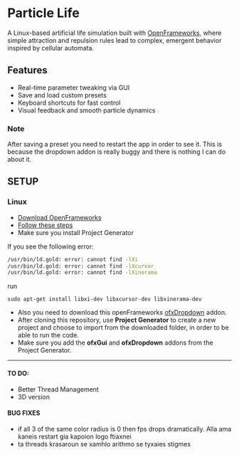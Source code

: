 # Particle Life
 A Linux-based artificial life simulation built with [OpenFrameworks](https://openframeworks.cc/), where simple attraction and repulsion rules lead to complex, emergent behavior inspired by cellular automata.
 
## Features
- Real-time parameter tweaking via GUI
- Save and load custom presets
- Keyboard shortcuts for fast control
- Visual feedback and smooth particle dynamics

### Note
After saving a preset you need to restart the app in order to see it. This is because the dropdown addon is really buggy and there is nothing I can do about it.

## SETUP
### Linux
- [Download OpenFrameworks](https://openframeworks.cc/download/)
- [Follow these steps](https://openframeworks.cc/setup/linux-install/)
- Make sure you install Project Generator

 If you see the following error:

```bash
/usr/bin/ld.gold: error: cannot find -lXi
/usr/bin/ld.gold: error: cannot find -lXcursor
/usr/bin/ld.gold: error: cannot find -lXinerama
```
run 
``` 
sudo apt-get install libxi-dev libxcursor-dev libxinerama-dev
```

- Also you need to download this openFrameworks [ofxDropdown](https://github.com/roymacdonald/ofxDropdown) addon. 
- After cloning this repository, use **Project Generator** to create a new project and choose to import from the downloaded folder, in order to be able to run the code.
- Make sure you add the **ofxGui** and **ofxDropdown** addons from the Project Generator. 

---
#### TO DO:
- Better Thread Management
- 3D version
  
#### BUG FIXES
- if all 3 of the same color radius is 0 then fps drops dramatically. Alla ama kaneis restart gia kapoion logo ftiaxnei
- ta threads krasaroun se xamhlo arithmo se tyxaies stigmes
